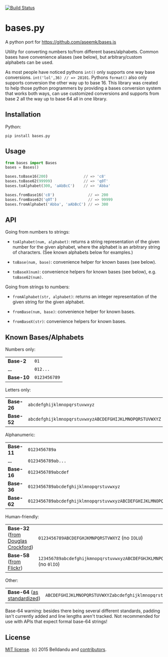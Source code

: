 [![Build Status](https://travis-ci.org/belldandu/bases.py.png?branch=master)](https://travis-ci.org/belldandu/bases.py)

# bases.py

A python port for https://github.com/aseemk/bases.js

Utility for converting numbers to/from different bases/alphabets.
Common bases have convenience aliases (see below), but arbitrary/custom
alphabets can be used.

As most people have noticed pythons `int()` only supports one way base conversions.
`int('lol',36) // => 28101`. Pythons `format()` also only supports conversion the other way up to base 16. This library was created to help those python programmers by providing a bases conversion system that works both ways, can use customized conversions and supports from base 2 all the way up to base 64 all in one library.

## Installation

Python:

```
pip install bases.py
```

## Usage

```py
from bases import Bases
bases = Bases()

bases.toBase16(200)                // => 'c8'
bases.toBase62(99999)              // => 'q0T'
bases.toAlphabet(300, 'aAbBcC')    // => 'Abba'

bases.fromBase16('c8')               // => 200
bases.fromBase62('q0T')              // => 99999
bases.fromAlphabet('Abba', 'aAbBcC') // => 300
```

## API

Going from numbers to strings:

- `toAlphabet(num, alphabet)`: returns a string representation of the given
  number for the given alphabet, where the alphabet is an arbitrary string of
  characters. (See known alphabets below for examples.)

- `toBase(num, base)`: convenience helper for known bases (see below).

- `toBaseX(num)`: convenience helpers for known bases (see below), e.g.
  `toBase62(num)`.

Going from strings to numbers:

- `fromAlphabet(str, alphabet)`: returns an integer representation of the given
  string for the given alphabet.

- `fromBase(num, base)`: convenience helper for known bases.

- `fromBaseX(str)`: convenience helpers for known bases.

## Known Bases/Alphabets

Numbers only:

<table>
<tr>
<td><strong>Base-2</strong></td>
<td><code>01</code></td>
</tr>
<tr>
<td><strong>...</strong></td>
<td><code>012...</code></td>
</tr>
<tr>
<td><strong>Base-10</strong></td>
<td><code>0123456789</code></td>
</tr>
</table>

Letters only:

<table>
<tr>
<td><strong>Base-26</strong></td>
<td><code>abcdefghijklmnopqrstuvwxyz</code></td>
</tr>
<tr>
<td><strong>Base-52</strong></td>
<td><code>abcdefghijklmnopqrstuvwxyzABCDEFGHIJKLMNOPQRSTUVWXYZ</code></td>
</tr>
</table>

Alphanumeric:

<table>
<tr>
<td><strong>Base-11</strong></td>
<td><code>0123456789a</code></td>
</tr>
<tr>
<td><strong>...</strong></td>
<td><code>0123456789ab...</code></td>
</tr>
<tr>
<td><strong>Base-16</strong></td>
<td><code>0123456789abcdef</code></td>
</tr>
<tr>
<td><strong>Base-36</strong></td>
<td><code>0123456789abcdefghijklmnopqrstuvwxyz</code></td>
</tr>
<tr>
<td><strong>Base-62</strong></td>
<td><code>0123456789abcdefghijklmnopqrstuvwxyzABCDEFGHIJKLMNOPQRSTUVWXYZ</code></td>
</tr>
</table>

Human-friendly:

<table>
<tr>
<td><strong>Base-32</strong> (<a href="http://www.crockford.com/wrmg/base32.html" target="_blank">from Douglas Crockford</a>)</td>
<td><code>0123456789ABCDEFGHJKMNPQRSTVWXYZ</code> (no <code>IOLU</code>)</td>
</tr>
<tr>
<td><strong>Base-58</strong> (<a href="http://www.flickr.com/groups/api/discuss/72157616713786392/" target="_blank">from Flickr</a>)</td>
<td><code>123456789abcdefghijkmnopqrstuvwxyzABCDEFGHJKLMNPQRSTUVWXYZ</code> (no <code>0lIO</code>)</td>
</tr>
</table>

Other:

<table>
<tr>
<td><strong>Base-64</strong> (<a href="http://en.wikipedia.org/wiki/Base64" target="_blank">as standardized</a>)</td>
<td><code>ABCDEFGHIJKLMNOPQRSTUVWXYZabcdefghijklmnopqrstuvwxyz0123456789+/</code></td>
</tr>
</table>

Base-64 warning: besides there being several different standards, padding isn't currently added and line lengths aren't tracked. Not recommended for use with APIs that expect formal base-64 strings!

## License

[MIT license](http://belldandu.mit-license.org/). (c) 2015 Belldandu
and [contributors](https://github.com/belldandu/bases.py/graphs/contributors).
